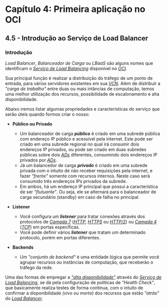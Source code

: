 # Capítulo 4: Primeira aplicação no OCI

## 4.5 - Introdução ao Serviço de Load Balancer

### __Introdução__

_Load Balancer_, _Balanceador de Carga_ ou _LBaaS_ são alguns nomes que identificam o _[Serviço de Load Balancing](https://docs.oracle.com/pt-br/iaas/Content/Balance/Concepts/balanceoverview.htm)_ disponível no _[OCI](https://www.oracle.com/cloud/)_.

Sua principal função é realizar a distribuição do tráfego de um ponto de entrada, para vários servidores existentes em sua _[VCN](https://docs.oracle.com/pt-br/iaas/Content/Network/Tasks/managingVCNs_topic-Overview_of_VCNs_and_Subnets.htm)_. Além de distribuir a _"carga de trabalho"_ entre duas ou mais intâncias de computação, temos uma melhor utilização dos recursos, possibilidade de escalonamento e alta disponibilidade.

Abaixo iremos listar algumas propriedades e características do serviço que serão úteis quando formos criar o nosso:

- **Público ou Privado**
    - Um balanceador de carga _**público**_ é criado em uma subrede pública com endereço IP público e acessível pela internet. Este pode ser criado em uma subrede regional no qual irá consumir dois endereços IP privados, ou pode ser criado em duas subredes públicas sobre dois _[ADs](https://docs.oracle.com/pt-br/iaas/Content/General/Concepts/regions.htm#About)_ diferentes, consumindo dois endereços IP privados por _[ADs](https://docs.oracle.com/pt-br/iaas/Content/General/Concepts/regions.htm#About)_.
   - Já um balancedor de carga _**privado**_ é criado em uma subrede privada com o intuito de não receber requisições pela internet, e fazer _"frente"_ somente com recursos internos. Neste caso será consumido três endereços IPs privados da subrede.
    - Em ambos, há um endereço IP principal que possui a característica de ser _"flutuante"_. Ou seja, ele se alternará para o balanceador de carga secundário (standby) em caso de falha no principal.

- **Listener**
    - Você configura um _**listener**_ para tratar conexões através dos protocolos de _[Camada 7](https://pt.wikipedia.org/wiki/Camada_de_aplica%C3%A7%C3%A3o)_ (_[HTTP](https://pt.wikipedia.org/wiki/Hypertext_Transfer_Protocol)_, _[HTTPS](https://pt.wikipedia.org/wiki/Hyper_Text_Transfer_Protocol_Secure)_ ou _[HTTP/2](https://pt.wikipedia.org/wiki/HTTP/2)_) ou _[Camada 4](https://pt.wikipedia.org/wiki/Camada_de_transporte)_ (_[TCP](https://pt.wikipedia.org/wiki/Transmission_Control_Protocol)_) em portas específicas.
    - Você pode definir vários _**listener**_ que tratam um determinado protocolo, porém em portas diferentes.

- **Backends**
    - Um _"conjunto de backend"_ é uma entidade lógica que permite você agrupar recursos ou instâncias de computação, que receberão o tráfego da rede.
     

Uma das formas de empregar a _["alta disponibilidade"](https://en.wikipedia.org/wiki/High_availability)_ através do _[Serviço de Load Balancing](https://docs.oracle.com/pt-br/iaas/Content/Balance/Concepts/balanceoverview.htm)_, se dá pela configuração de políticas de _"Health Check"_, que basicamente realiza testes de forma contínua, com o intuíto de confirmar a disponibilidade _(vivo ou morto)_ dos recursos que estão _"atrás"_ do _[Load Balancer](https://docs.oracle.com/pt-br/iaas/Content/Balance/Concepts/balanceoverview.htm)_.
